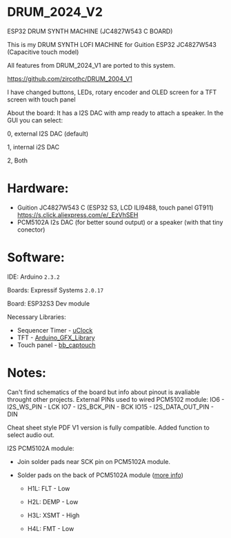 # DRUM_2024_V2

ESP32 DRUM SYNTH MACHINE (JC4827W543 C BOARD)

This is my DRUM SYNTH LOFI MACHINE for Guition ESP32 JC4827W543 (Capacitive touch model)

All features from DRUM_2024_V1 are ported to this system.

https://github.com/zircothc/DRUM_2004_V1

I have changed buttons, LEDs, rotary encoder and OLED screen for a TFT screen with touch panel
 

About the board:
It has a I2S DAC with amp ready to attach a speaker.
In the GUI you can select:

0, external I2S DAC (default)

1, internal i2S DAC

2, Both


# Hardware:

- Guition JC4827W543 C (ESP32 S3, LCD ILI9488, touch panel GT911) https://s.click.aliexpress.com/e/_EzVhSEH
- PCM5102A I2s DAC (for better sound output) or a speaker (with that tiny conector)

# Software:

IDE:
Arduino `2.3.2`

Boards:
Expressif Systems `2.0.17`

Board: ESP32S3 Dev module

Necessary Libraries:

- Sequencer Timer - [uClock](https://github.com/midilab/uClock)
- TFT - [Arduino_GFX_Library](https://github.com/moononournation/Arduino_GFX)
- Touch panel - [bb_captouch](https://github.com/bitbank2/bb_captouch)

# Notes:

Can't find schematics of the board but info about pinout is avaliable throught other projects.
External PINs used to wired PCM5102 module:
IO6 - I2S_WS_PIN - LCK
IO7 - I2S_BCK_PIN - BCK
IO15 - I2S_DATA_OUT_PIN - DIN

Cheat sheet style PDF V1 version is fully compatible. Added function to select audio out.

I2S PCM5102A module:
- Join solder pads near SCK pin on PCM5102A module.
- Solder pads on the back of PCM5102A module ([more info](https://github.com/pschatzmann/ESP32-A2DP/wiki/External-DAC#pcm5102-dac))
  
  - H1L: FLT - Low
  
  - H2L: DEMP - Low
  
  - H3L: XSMT - High
  
  - H4L: FMT - Low
 
    
